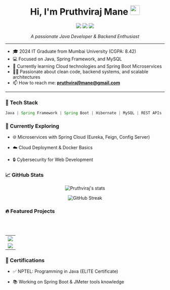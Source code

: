 <h1 align="center">
  Hi, I'm Pruthviraj Mane
  <img src="https://media.giphy.com/media/hvRJCLFzcasrR4ia7z/giphy.gif" width="30px"/>
</h1>

<p align="center">
  <img src="https://img.icons8.com/color/48/000000/java-coffee-cup-logo--v1.gif"/>
  <img src="https://img.icons8.com/color/48/000000/spring-logo.png"/>
  <img src="https://img.icons8.com/external-tal-revivo-color-tal-revivo/48/null/external-mysql-an-open-source-relational-database-management-system-logo-color-tal-revivo.png"/>
</p>
<p align="center">
  <i>A passionate Java Developer & Backend Enthusiast</i>
</p>

---

- 🎓 2024 IT Graduate from Mumbai University (CGPA: 8.42)
- 💻 Focused on Java, Spring Framework, and MySQL
- 🌱 Currently learning Cloud technologies and Spring Boot Microservices
- 👨‍💻 Passionate about clean code, backend systems, and scalable architectures
- 📫 How to reach me: **pruthviraj9mane@gmail.com**

---

### 🚀 Tech Stack

```java
Java | Spring Framework | Spring Boot | Hibernate | MySQL | REST APIs | JSP | HTML | CSS | Git | IntelliJ IDEA
```
### 📘 Currently Exploring
- 🌐 Microservices with Spring Cloud (Eureka, Feign, Config Server)

- ☁️ Cloud Deployment & Docker Basics

- 🔒 Cybersecurity for Web Development

### 📈 GitHub Stats
<p align="center"> <img src="https://github-readme-stats.vercel.app/api?username=Pruthviraj89&show_icons=true&theme=radical" alt="Pruthviraj's stats"/> </p> <p align="center"> <img src="https://github-readme-streak-stats.herokuapp.com/?user=Pruthviraj89&theme=radical" alt="GitHub Streak"/> </p>

### 🔥 Featured Projects

<table>
<tr>
    <td><a href="https://github.com/Pruthviraj89/assetManagement"><img src="https://github-readme-stats.vercel.app/api/pin/?username=Pruthviraj89&repo=assetManagement&theme=radical" /></a></td>
  </tr>

  <br/>
  <br/>
  <tr>
    <td><a href="https://github.com/Pruthviraj89/Yoga-Booking-Website"><img src="https://github-readme-stats.vercel.app/api/pin/?username=Pruthviraj89&repo=Yoga-Booking-Website&theme=radical" /></a></td>
  </tr>
 
  
</table>

### 📜 Certifications
- ✅ NPTEL: Programming in Java (ELITE Certificate)

- 📚 Working on Spring Boot & JMeter tools knowledge




